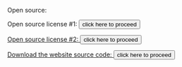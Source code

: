   Open source:


  Open source license #1: <a href="license_agreements/LICENSE.txt"><button type="button">click here to proceed</button>
  
  
  Open source license #2: <a href="license_agreements/OPEN_SOURCE.txt"><button type="button">click here to proceed</button>
  
  
  Download the website source code: <a href="https://github.com/secretwolf98/secretwolf98.github.io/archive/master.zip"><button type="button">click here to proceed</button>

